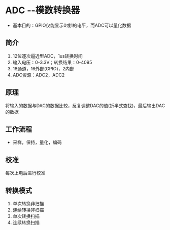 # ADC --模数转换器
- 基本目的：GPIO仅能显示0或1的电平，而ADC可以量化数据
## 简介
1. 12位逐次逼近型ADC，1us转换时间
2. 输入电压：0-3.3V；转换结果：0-4095
3. 18通道，16外部(GPIO)，2内部
4. ADC资源：ADC2，ADC2
## 原理
将输入的数据与DAC的数据比较，反复调整DAC的值(折半式查找)，最后输出DAC的数据
## 工作流程
- 采样，保持，量化，编码
## 校准
每次上电后进行校准
## 转换模式
1. 单次转换非扫描
2. 连续转换非扫描
3. 单次转换扫描
4. 连续转换扫描
